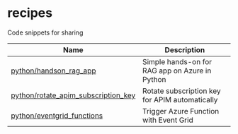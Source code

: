 # recipes

Code snippets for sharing

<!-- table -->

| Name                                                                                   | Description                                    |
| -------------------------------------------------------------------------------------- | ---------------------------------------------- |
| [python/handson_rag_app](./python/handson_rag_apps/README.md)                          | Simple hands-on for RAG app on Azure in Python |
| [python/rotate_apim_subscription_key](./python/rotate_apim_subscription_key/README.md) | Rotate subscription key for APIM automatically |
| [python/eventgrid_functions](./python/eventgrid_functions/README.md)                   | Trigger Azure Function with Event Grid         |
